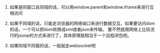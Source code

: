 1. 如果是同窗口且同域的话，可以用window.parent和window.iframe来进行互相访问


2. 如果不同域的话，只能走浏览器的网络端口来进行数据交互，如果要访问dom的话，一个可以把dom转换成xml或者json来传输。
要不然就用网络上比较流行的jsonp的方式来进行了，具体原理就相当于一个远程闭包吧。

3. 如果同域不同窗的话，一般就走websocket吧
